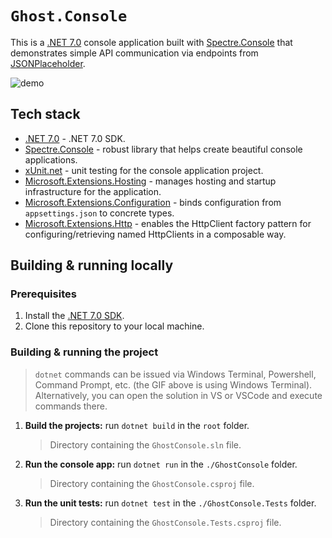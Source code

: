 # `Ghost.Console`
This is a [.NET 7.0](https://dotnet.microsoft.com/download/dotnet/7.0) console application built with [Spectre.Console](https://spectreconsole.net/) that demonstrates simple API communication via endpoints from [JSONPlaceholder](https://jsonplaceholder.typicode.com/).


![demo](./demo/GhostConsole.gif)


## Tech stack

- [.NET 7.0](https://dotnet.microsoft.com/download/dotnet/7.0) - .NET 7.0 SDK.
- [Spectre.Console](https://spectreconsole.net/) - robust library that helps create beautiful console applications.
- [xUnit.net](https://xunit.net/) - unit testing for the console application project.
- [Microsoft.Extensions.Hosting](https://www.nuget.org/packages/Microsoft.Extensions.Hosting/) - manages hosting and startup infrastructure for the application.
- [Microsoft.Extensions.Configuration](https://www.nuget.org/packages/Microsoft.Extensions.Configuration/) - binds configuration from `appsettings.json` to concrete types.
- [Microsoft.Extensions.Http](https://www.nuget.org/packages/Microsoft.Extensions.Http/) - enables the HttpClient factory pattern for configuring/retrieving named HttpClients in a composable way.

## Building & running locally

### Prerequisites

1. Install the [.NET 7.0 SDK](https://dotnet.microsoft.com/download/dotnet/7.0).
2. Clone this repository to your local machine.

### Building & running the project

> `dotnet` commands can be issued via Windows Terminal, Powershell, Command Prompt, etc. (the GIF above is using Windows Terminal). Alternatively, you can open the solution in VS or VSCode and execute commands there.

1. <strong>Build the projects:</strong> run `dotnet build` in the `root` folder.
   > Directory containing the `GhostConsole.sln` file.
2. <strong>Run the console app:</strong> run `dotnet run` in the `./GhostConsole` folder.
   > Directory containing the `GhostConsole.csproj` file.
3. <strong>Run the unit tests:</strong> run `dotnet test` in the `./GhostConsole.Tests` folder.
   > Directory containing the `GhostConsole.Tests.csproj` file.